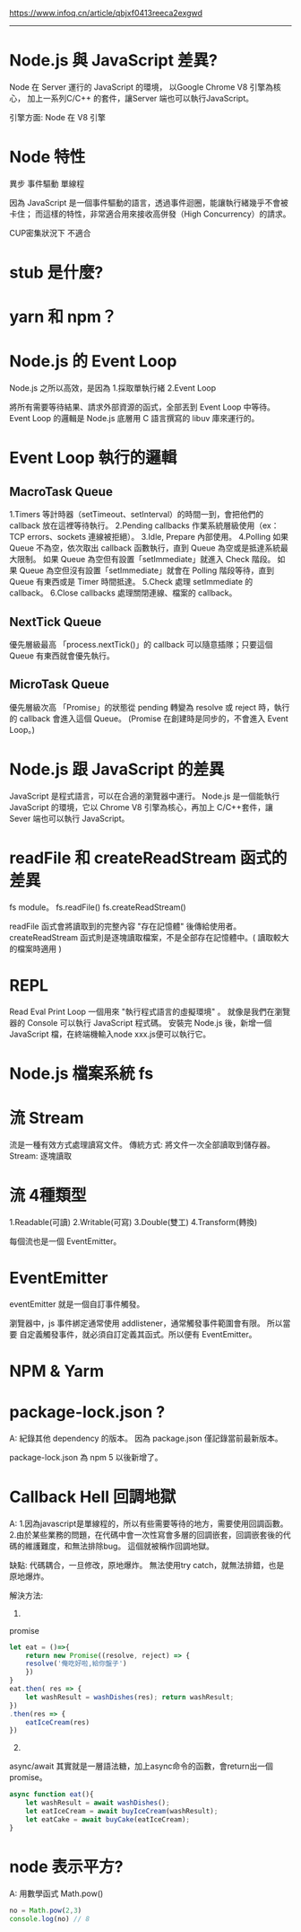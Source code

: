 https://www.infoq.cn/article/qbjxf0413reeca2exgwd

---

# Node.js 與 JavaScript 差異?

Node 在 Server 運行的 JavaScript 的環境，
以Google Chrome V8 引擎為核心，
加上一系列C/C++ 的套件，讓Server 端也可以執行JavaScript。

引擎方面:
Node 在 V8 引擎


# Node 特性

異步
事件驅動
單線程

因為 JavaScript 是一個事件驅動的語言，透過事件迴圈，能讓執行緒幾乎不會被卡住；
而這樣的特性，非常適合用來接收高併發（High Concurrency）的請求。

CUP密集狀況下 不適合

# stub 是什麼?


# yarn 和 npm？


# Node.js 的 Event Loop
Node.js 之所以高效，是因為
1.採取單執行緒
2.Event Loop

將所有需要等待結果、請求外部資源的函式，全部丟到 Event Loop 中等待。
Event Loop 的邏輯是 Node.js 底層用 C 語言撰寫的 libuv 庫來運行的。

# Event Loop 執行的邏輯
## MacroTask Queue
1.Timers
    等計時器（setTimeout、setInterval）的時間一到，會把他們的 callback 放在這裡等待執行。
2.Pending callbacks
    作業系統層級使用（ex：TCP errors、sockets 連線被拒絕）。
3.Idle, Prepare
    內部使用。
4.Polling
    如果 Queue 不為空，依次取出 callback 函數執行，直到 Queue 為空或是抵達系統最大限制。
    如果 Queue 為空但有設置「setImmediate」就進入 Check 階段。
    如果 Queue 為空但沒有設置「setImmediate」就會在 Polling 階段等待，直到 Queue 有東西或是 Timer 時間抵達。
5.Check
    處理 setImmediate 的 callback。
6.Close callbacks
    處理關閉連線、檔案的 callback。
## NextTick Queue
優先層級最高
「process.nextTick()」的 callback 可以隨意插隊；只要這個 Queue 有東西就會優先執行。
## MicroTask Queue
優先層級次高
「Promise」的狀態從 pending 轉變為 resolve 或 reject 時，執行的 callback 會進入這個 Queue。
(Promise 在創建時是同步的，不會進入 Event Loop。)

# Node.js 跟 JavaScript 的差異
JavaScript 是程式語言，可以在合適的瀏覽器中運行。
Node.js 是一個能執行JavaScript 的環境，它以 Chrome V8 引擎為核心，再加上 C/C++套件，讓 Sever 端也可以執行 JavaScript。

# readFile 和 createReadStream 函式的差異
fs module。
fs.readFile()
fs.createReadStream()

readFile 函式會將讀取到的完整內容 "存在記憶體" 後傳給使用者。
createReadStream 函式則是逐塊讀取檔案，不是全部存在記憶體中。( 讀取較大的檔案時適用 )

# REPL
Read Eval Print Loop
一個用來 "執行程式語言的虛擬環境" 。
就像是我們在瀏覽器的 Console 可以執行 JavaScript 程式碼。
安裝完 Node.js 後，新增一個 JavaScript 檔，在終端機輸入node xxx.js便可以執行它。

# Node.js 檔案系統 fs

# 流 Stream
流是一種有效方式處理讀寫文件。
傳統方式: 將文件一次全部讀取到儲存器。
Stream: 逐塊讀取

# 流 4種類型

1.Readable(可讀)
2.Writable(可寫)
3.Double(雙工)
4.Transform(轉換)

每個流也是一個  EventEmitter。

# EventEmitter
eventEmitter 就是一個自訂事件觸發。

瀏覽器中，js 事件綁定通常使用 addlistener，通常觸發事件範圍會有限。
所以當要 自定義觸發事件，就必須自訂定義其函式。所以便有 EventEmitter。



# NPM & Yarm


# package-lock.json ?
A:
紀錄其他 dependency 的版本。
因為 package.json 僅記錄當前最新版本。

package-lock.json 為 npm 5 以後新增了。

# Callback Hell 回調地獄
A:
1.因為javascript是單線程的，所以有些需要等待的地方，需要使用回調函數。
2.由於某些業務的問題，在代碼中會一次性寫會多層的回調嵌套，回調嵌套後的代碼的維護難度，和無法排除bug。
這個就被稱作回調地獄。

缺點:
    代碼耦合，一旦修改，原地爆炸。
    無法使用try catch，就無法排錯，也是原地爆炸。

解決方法:

1.
promise
```javascript
let eat = ()=>{
    return new Promise((resolve, reject) => {
    resolve('俺吃好啦,給你盤子')
    })
}
eat.then( res => {
    let washResult = washDishes(res); return washResult;
})
.then(res => {
    eatIceCream(res)
})

```
2.
async/await
其實就是一層語法糖，加上async命令的函數，會return出一個promise。
```javascript
async function eat(){
    let washResult = await washDishes();
    let eatIceCream = await buyIceCream(washResult);
    let eatCake = await buyCake(eatIceCream);
}
```

# node 表示平方?
A:
用數學函式 Math.pow()
```js
no = Math.pow(2,3)
console.log(no) // 8
```